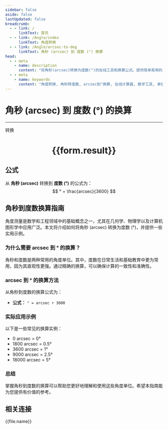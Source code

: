 ```yaml
---
sidebar: false
aside: false
lastUpdated: false
breadcrumb:
  - - link: /
      linkText: 首页
  - - link: /Angle/index
      linkText: 角度转换
  - - link: /Angle/arcsec-to-deg
      linkText: 角秒 (arcsec) 到 度数 (°) 换算
head:
  - - meta
    - name: description
      content: "将角秒(arcsec)转换为度数(°)的在线工具和换算公式。提供简单易用的角度单位转换计算器。"
  - - meta
    - name: keywords
      content: "角度转换, 角秒转度数, arcsec到°换算, 在线计算器, 数学工具, 单位转换"
---
```

# 角秒 (arcsec) 到 度数 (°) 的换算
---
<script setup>
import { onMounted, reactive, inject, ref } from 'vue'
import { NButton, NForm, NFormItem, NInput, NInputNumber, NSelect, NCard, useMessage,NGrid ,NGi } from 'naive-ui'
import { defineClientComponent } from 'vitepress'
import { Angle } from '../../files';
const convert = inject('convert')

const form = reactive({
  number: null,
  result: '',
})

const convertHandler = () => {
  if (form.number !== null && !isNaN(form.number)) {
    const convertedValue = parseFloat(form.number) / 3600
    form.result = `${form.number}arcsec = ${convertedValue.toFixed(4)}°`
  } else {
    form.result = '请输入有效的数值。'
  }
}
</script>

<n-form size="large" :model="form">
  <n-form-item label="角秒 (arcsec)">
    <n-input-number v-model:value="form.number" placeholder="输入角秒" style="width: 100%" />
  </n-form-item>
  <n-form-item>
    <n-button type="primary" @click="convertHandler" block>转换</n-button>
  </n-form-item>
</n-form>

<n-card  embedded :bordered="false" hoverable>
  <div  style="text-align:center">
    <h1>{{form.result}}</h1>
  </div>
</n-card>

## 公式

从 **角秒 (arcsec)** 转换到 **度数 (°)** 的公式为：
$$ ° = \frac{arcsec}{3600} $$

## 角秒到度数换算指南

角度测量是数学和工程领域中的基础概念之一，尤其在几何学、物理学以及计算机图形学中应用广泛。本文将介绍如何将角秒 (arcsec) 转换为度数 (°)，并提供一些实用示例。

### 为什么需要 arcsec 到 ° 的换算？

角秒和度数是两种常用的角度单位。其中，度数在日常生活和基础教育中更为常用，因为其直观性更强。通过精确的换算，可以确保计算的一致性和准确性。

### arcsec 到 ° 的换算方法

从角秒到度数的换算公式为：

- **公式：** `° = arcsec ÷ 3600`

### 实际应用示例

以下是一些常见的换算实例：

- 0 arcsec = 0°
- 1800 arcsec = 0.5°
- 3600 arcsec = 1°
- 9000 arcsec = 2.5°
- 18000 arcsec = 5°

### 总结

掌握角秒到度数的换算可以帮助您更好地理解和使用这些角度单位。希望本指南能为您提供有价值的参考。

## 相关连接
<n-grid x-gap="12" :cols="3">
  <n-gi v-for="(file, index) in Angle" :key="index">
    <n-button
      text
      tag="a"
      :href="file.path"
      type="primary"
    >
      {{file.name}}
    </n-button>
  </n-gi>
</n-grid>